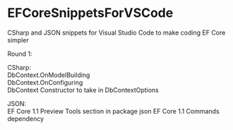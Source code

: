 # EFCoreSnippetsForVSCode
CSharp and JSON snippets for Visual Studio Code to make coding EF Core simpler

Round 1:

CSharp:  
DbContext.OnModelBuilding  
DbContext.OnConfiguring  
DbContext Constructor to take in DbContextOptions   
 
JSON:  
EF Core 1.1 Preview Tools section in package json 
EF Core 1.1 Commands dependency
